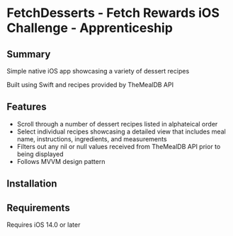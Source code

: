 #  FetchDesserts - Fetch Rewards iOS Challenge - Apprenticeship

## Summary

Simple native iOS app showcasing a variety of dessert recipes

Built using Swift and recipes provided by TheMealDB API

## Features

* Scroll through a number of dessert recipes listed in alphateical order
* Select individual recipes showcasing a detailed view that includes meal name, instructions, ingredients, and measurements
* Filters out any nil or null values received from TheMealDB API prior to being displayed
* Follows MVVM design pattern

## Installation

## Requirements

Requires iOS 14.0 or later
